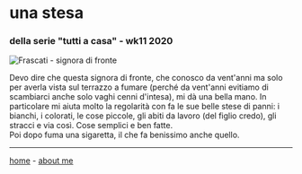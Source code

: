 # una stesa   
### della serie "tutti a casa" - wk11 2020   

![](https://drive.google.com/uc?id=15sgCy__Nz8F4tjfBeKI9BpzfCWtFLVkZ "Frascati - signora di fronte")  

Devo dire che questa signora di fronte, che conosco da vent'anni ma solo per averla vista sul terrazzo a fumare (perché da vent'anni evitiamo di scambiarci anche solo vaghi cenni d'intesa), mi dà una bella mano. In particolare mi aiuta molto la regolarità con fa le sue belle stese di panni: i bianchi, i colorati, le cose piccole, gli abiti da lavoro (del figlio credo), gli stracci e via così. Cose semplici e ben fatte.   
Poi dopo fuma una sigaretta, il che fa benissimo anche quello.  

---  
[home](/index.md) - [about me](/aboutme.md)  
